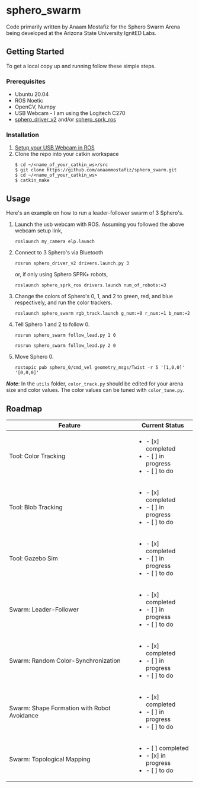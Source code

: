 # sphero_swarm
Code primarily written by Anaam Mostafiz for the Sphero Swarm Arena being developed at the Arizona State University IgnitED Labs. 

<!-- GETTING STARTED -->
## Getting Started
   
To get a local copy up and running follow these simple steps.

### Prerequisites

- Ubuntu 20.04
- ROS Noetic
- OpenCV, Numpy
- USB Webcam - I am using the Logitech C270
- [sphero_driver_v2](https://github.com/larics/sphero_robot/tree/master/sphero_driver_v2) and/or [sphero_sprk_ros](https://github.com/antonellabarisic/sphero_sprk_ros/tree/noetic-devel)

### Installation

1. [Setup your USB Webcam in ROS](https://msadowski.github.io/ros-web-tutorial-pt2-cameras/)
2. Clone the repo into your catkin workspace
   ```shell script
   $ cd ~/<name_of_your_catkin_ws>/src
   $ git clone https://github.com/anaammostafiz/sphero_swarm.git
   $ cd ~/<name_of_your_catkin_ws>
   $ catkin_make
   ```

<!-- USAGE EXAMPLES -->
## Usage

Here's an example on how to run a leader-follower swarm of 3 Sphero's.

1. Launch the usb webcam with ROS. Assuming you followed the above webcam setup link,
   ```
   roslaunch my_camera elp.launch
   ```
2. Connect to 3 Sphero's via Bluetooth
   ```
   rosrun sphero_driver_v2 drivers.launch.py 3
   ```
   or, if only using Sphero SPRK+ robots,
   ```
   roslaunch sphero_sprk_ros drivers.launch num_of_robots:=3
   ```
3. Change the colors of Sphero's 0, 1, and 2 to green, red, and blue respectively, and run the color trackers. 
   ```
   roslaunch sphero_swarm rgb_track.launch g_num:=0 r_num:=1 b_num:=2
   ```
4. Tell Sphero 1 and 2 to follow 0.
   ```
   rosrun sphero_swarm follow_lead.py 1 0
   ```
   ```
   rosrun sphero_swarm follow_lead.py 2 0
   ```
5. Move Sphero 0.
   ```
   rostopic pub sphero_0/cmd_vel geometry_msgs/Twist -r 5 '[1,0,0]' '[0,0,0]' 
   ```
***Note***: In the ```utils``` folder, ```color_track.py``` should be edited for your arena size and color values. The color values can be tuned with ```color_tune.py```.

<!-- ROADMAP -->
## Roadmap

| Feature    | Current Status |
|------------|----------------|
|Tool: Color Tracking| <ul><li>- [x] completed</li><li>- [ ] in progress</li><li>- [ ] to do</li></ul>
|Tool: Blob Tracking| <ul><li>- [x] completed</li><li>- [ ] in progress</li><li>- [ ] to do</li></ul>
|Tool: Gazebo Sim| <ul><li>- [x] completed</li><li>- [ ] in progress</li><li>- [ ] to do</li></ul>
|Swarm: Leader-Follower| <ul><li>- [x] completed</li><li>- [ ] in progress</li><li>- [ ] to do</li></ul>
|Swarm: Random Color-Synchronization| <ul><li>- [x] completed</li><li>- [ ] in progress</li><li>- [ ] to do</li></ul>
|Swarm: Shape Formation with Robot Avoidance| <ul><li>- [x] completed</li><li>- [ ] in progress</li><li>- [ ] to do</li></ul>
|Swarm: Topological Mapping| <ul><li>- [ ] completed</li><li>- [x] in progress</li><li>- [ ] to do</li></ul>


